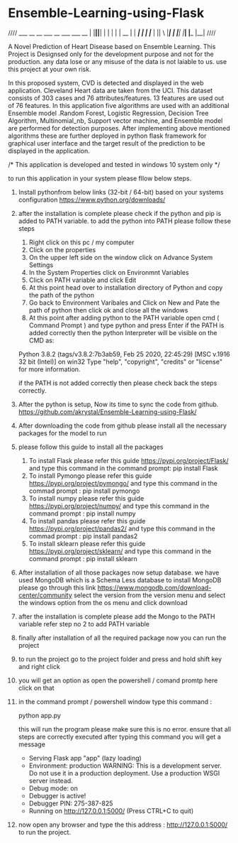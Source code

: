 # Ensemble-Learning-using-Flask
////
                    ___  __  __   ___     __       ___   ___   __
                   |    |__||__| |   | | |  | __  |   |  ___| |  |
                   |___ |  ||  \ |___| | |__|     |___| |___  |__|
////

A Novel Prediction of Heart Disease based on Ensemble Learning. This Project is Designsed only for the development purpose and not for the production. any data lose or any misuse of the data is not laiable to us. use this project at your own risk.

In this proposed system, CVD is detected and displayed in the web application. Cleveland Heart data are taken from the UCI. This dataset consists of 303 cases and 76 attributes/features. 13 features are used out of 76 features. In this application five algorithms are used with an additional Ensemble model .Random Forest, Logistic Regression, Decision Tree Algorithm, Multinomial_nb, Support vector machine, and Ensemble model are performed for detection purposes. After implementing above mentioned algorithms these are further deployed in python flask framework for graphical user interface and the target result of the prediction to be displayed in the application.

/* This application is developed and tested in windows 10 system only */ 

to run this application in your system please fllow below steps.

1. Install pythonfrom below links (32-bit / 64-bit) based on your systems configuration
    https://www.python.org/downloads/
2. after the installation is complete please check if the python and pip is added to PATH variable.
to add the python into PATH please follow these steps
    1. Right click on this pc / my computer
    2. Click on the properties
    3. On the upper left side on the window click on Advance System Settings
    4. In the System Properties click on Environmnt Variables
    5. Click on PATH variable and click Edit
    6. At this point head over to installation directory of Python and copy the path of the python 
    7. Go back to Environment Varibales and Click on New and Pate the path of python then click ok and close all the windows
    8. At this point after adding python to the PATH variable open cmd ( Command Prompt ) and type python and press Enter if the PATH is added correctly then the python Interpreter will be visible on the CMD as:
    
    Python 3.8.2 (tags/v3.8.2:7b3ab59, Feb 25 2020, 22:45:29) [MSC v.1916 32 bit (Intel)] on win32
    Type "help", "copyright", "credits" or "license" for more information.
    >>>

    if the PATH is not added correctly then please check back the steps correctly.
3. After the python is setup, Now its time to sync the code from github.
   https://github.com/akrystal/Ensemble-Learning-using-Flask/
4. After downloading the code from github please install all the necessary packages for the model to run
5. please follow this guide to install all the packages
    1. To install Flask please refer this guide 
      https://pypi.org/project/Flask/
      and type this command in the command prompt: pip install Flask
    2. To install Pymongo please refer this guide
       https://pypi.org/project/pymongo/
       and type this command in the commad prompt : pip install pymongo
    3. To install numpy please refer this guide 
       https://pypi.org/project/numpy/
       and type this command in the command prompt : pip install numpy
    4. To install pandas please refer this guide 
       https://pypi.org/project/pandas2/
       and type this command in the commad prompt : pip install pandas2
    5. To install sklearn please refer this guide 
       https://pypi.org/project/sklearn/
       and type this command in the command prompt : pip install sklearn
6. After installation of all those packages now setup database. we have used MongoDB which is a Schema Less database to install MongoDB please go through this link 
   https://www.mongodb.com/download-center/community
   select the version from the version menu and select the windows option from the os menu and click download
7. after the installation is complete please add the Mongo to the PATH variable refer step no 2 to add PATH variable
8. finally after installation of all the required package now you can run the project  
9. to run the project go to the project folder and press and hold shift key and right click
10. you will get an option as open the powershell / comand promtp here click on that 
11. in the command prompt / powershell window type this command :
    
    python app.py
    
    this will run the program please make sure this is no error. ensure that all steps are correctly executed 
    after typing this command you will get a message

    * Serving Flask app "app" (lazy loading)
    * Environment: production
    WARNING: This is a development server. Do not use it in a production deployment.
    Use a production WSGI server instead.
    * Debug mode: on
    * Debugger is active!
    * Debugger PIN: 275-387-825
    * Running on http://127.0.0.1:5000/ (Press CTRL+C to quit)

12. now open any browser and type the this address : http://127.0.0.1:5000/ to run the project.
